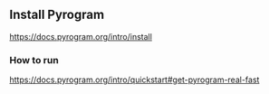 ## Install Pyrogram
https://docs.pyrogram.org/intro/install

### How to run
https://docs.pyrogram.org/intro/quickstart#get-pyrogram-real-fast